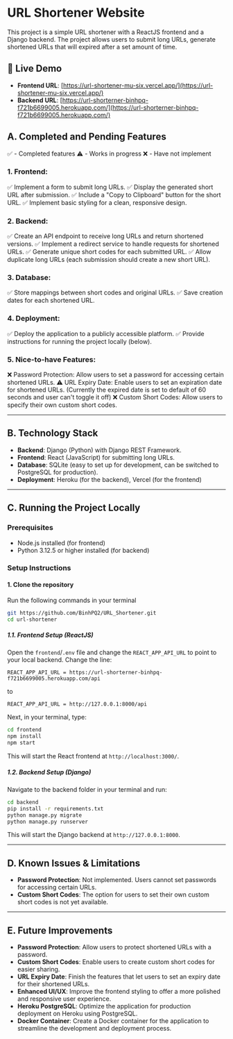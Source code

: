 # URL Shortener Website
This project is a simple URL shortener with a ReactJS frontend and a Django backend. The project allows users to submit long URLs, generate shortened URLs that will expired after a set amount of time.

## 🚀 Live Demo

- **Frontend URL**: [https://url-shortener-mu-six.vercel.app/](https://url-shortener-mu-six.vercel.app/)
- **Backend URL**: [https://url-shorterner-binhpq-f721b6699005.herokuapp.com/](https://url-shorterner-binhpq-f721b6699005.herokuapp.com/)

## A. Completed and Pending Features

✅ - Completed features
⚠️ - Works in progress
❌ - Have not implement

### 1. Frontend:

✅ Implement a form to submit long URLs.
✅ Display the generated short URL after submission.
✅ Include a "Copy to Clipboard" button for the short URL.
✅ Implement basic styling for a clean, responsive design.

### 2. Backend:

✅ Create an API endpoint to receive long URLs and return shortened versions.
✅ Implement a redirect service to handle requests for shortened URLs.
✅ Generate unique short codes for each submitted URL.
✅ Allow duplicate long URLs (each submission should create a new short URL).

### 3. Database:

✅ Store mappings between short codes and original URLs.
✅ Save creation dates for each shortened URL.

### 4. Deployment:

✅ Deploy the application to a publicly accessible platform.
✅ Provide instructions for running the project locally (below).

### 5. Nice-to-have Features:

❌ Password Protection: Allow users to set a password for accessing certain shortened URLs.
⚠️ URL Expiry Date: Enable users to set an expiration date for shortened URLs. (Currently the expired date is set to default of 60 seconds and user can't toggle it off)
❌ Custom Short Codes: Allow users to specify their own custom short codes.

---

## B. Technology Stack

- **Backend**: Django (Python) with Django REST Framework.
- **Frontend**: React (JavaScript) for submitting long URLs.
- **Database**: SQLite (easy to set up for development, can be switched to PostgreSQL for production).
- **Deployment**: Heroku (for the backend), Vercel (for the frontend)

---

## C. Running the Project Locally

### Prerequisites

- Node.js installed (for frontend)
- Python 3.12.5 or higher installed (for backend)

### Setup Instructions

#### 1. Clone the repository

Run the following commands in your terminal

```bash
git https://github.com/BinhPQ2/URL_Shortener.git
cd url-shortener
```

##### 1.1. Frontend Setup (ReactJS)

Open the `frontend`/`.env` file and change the `REACT_APP_API_URL` to point to your local backend. Change the line:

```
REACT_APP_API_URL = https://url-shorterner-binhpq-f721b6699005.herokuapp.com/api 
```

to 

```
REACT_APP_API_URL = http://127.0.0.1:8000/api
```
Next, in your terminal, type:

```bash
cd frontend
npm install
npm start
```

This will start the React frontend at `http://localhost:3000/`.

##### 1.2. Backend Setup (Django)

Navigate to the backend folder in your terminal and run:

```bash
cd backend
pip install -r requirements.txt
python manage.py migrate
python manage.py runserver
```

This will start the Django backend at `http://127.0.0.1:8000`.

---

## D. Known Issues & Limitations

- **Password Protection**: Not implemented. Users cannot set passwords for accessing certain URLs.
- **Custom Short Codes**: The option for users to set their own custom short codes is not yet available.
  
---

## E. Future Improvements

- **Password Protection**: Allow users to protect shortened URLs with a password.
- **Custom Short Codes**: Enable users to create custom short codes for easier sharing.
- **URL Expiry Date**: Finish the features that let users to set an expiry date for their shortened URLs.
- **Enhanced UI/UX**: Improve the frontend styling to offer a more polished and responsive user experience.
- **Heroku PostgreSQL**: Optimize the application for production deployment on Heroku using PostgreSQL.
- **Docker Container**: Create a Docker container for the application to streamline the development and deployment process.